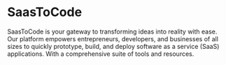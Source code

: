 # SaasToCode
SaasToCode is your gateway to transforming ideas into reality with ease. Our platform empowers entrepreneurs, developers, and businesses of all sizes to quickly prototype, build, and deploy software as a service (SaaS) applications. With a comprehensive suite of tools and resources.
